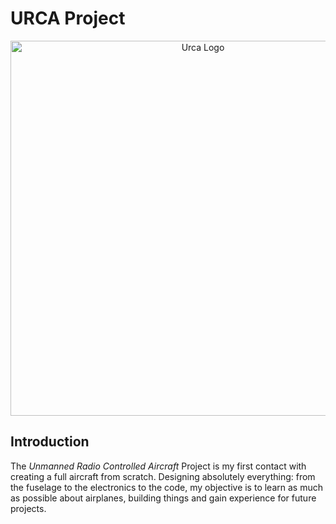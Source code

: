 # URCA Project
<p align="center">

  <img src= "https://github.com/bernabepomar/URCA-Project/tree/main/Images/URCA%20Logo.png" alt="Urca Logo" width= "600" height="600" class="center"> 

</p>

## Introduction
The *Unmanned Radio Controlled Aircraft* Project is my first contact with creating a full aircraft from scratch. Designing absolutely everything: from the fuselage to the electronics to the code, my objective is to learn as much as possible about airplanes, building things and gain experience for future projects.
